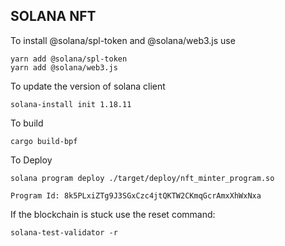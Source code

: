 ## SOLANA NFT

To install @solana/spl-token and @solana/web3.js use
```
yarn add @solana/spl-token
yarn add @solana/web3.js
```

To update the version of solana client 
```
solana-install init 1.18.11
```

To build
```
cargo build-bpf
```

To Deploy
```
solana program deploy ./target/deploy/nft_minter_program.so

Program Id: 8k5PLxiZTg9J3SGxCzc4jtQKTW2CKmqGcrAmxXhWxNxa
```

If the blockchain is stuck use the reset command:
```
solana-test-validator -r
```
